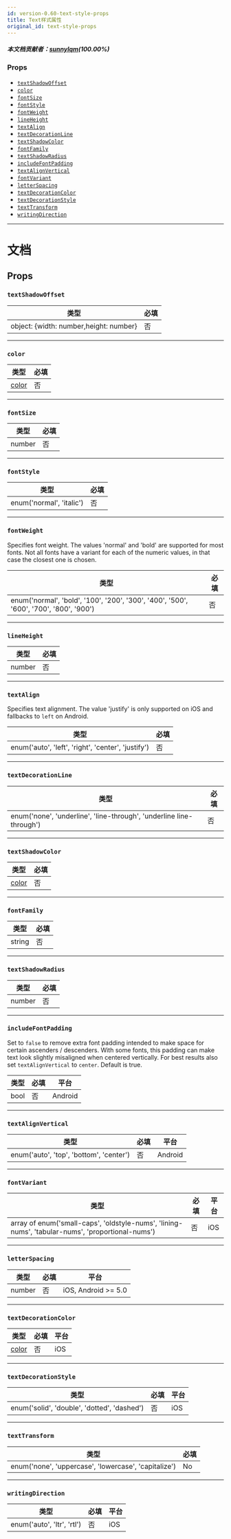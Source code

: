 ```yaml
---
id: version-0.60-text-style-props
title: Text样式属性
original_id: text-style-props
---
```


##### 本文档贡献者：[sunnylqm](https://github.com/search?q=sunnylqm%40qq.com+in%3Aemail&type=Users)(100.00%)

### Props

* [`textShadowOffset`](text-style-props.md#textshadowoffset)
* [`color`](text-style-props.md#color)
* [`fontSize`](text-style-props.md#fontsize)
* [`fontStyle`](text-style-props.md#fontstyle)
* [`fontWeight`](text-style-props.md#fontweight)
* [`lineHeight`](text-style-props.md#lineheight)
* [`textAlign`](text-style-props.md#textalign)
* [`textDecorationLine`](text-style-props.md#textdecorationline)
* [`textShadowColor`](text-style-props.md#textshadowcolor)
* [`fontFamily`](text-style-props.md#fontfamily)
* [`textShadowRadius`](text-style-props.md#textshadowradius)
* [`includeFontPadding`](text-style-props.md#includefontpadding)
* [`textAlignVertical`](text-style-props.md#textalignvertical)
* [`fontVariant`](text-style-props.md#fontvariant)
* [`letterSpacing`](text-style-props.md#letterspacing)
* [`textDecorationColor`](text-style-props.md#textdecorationcolor)
* [`textDecorationStyle`](text-style-props.md#textdecorationstyle)
* [`textTransform`](text-style-props.md#texttransform)
* [`writingDirection`](text-style-props.md#writingdirection)

---

# 文档

## Props

### `textShadowOffset`

| 类型                                   | 必填 |
| -------------------------------------- | -------- |
| object: {width: number,height: number} | 否       |

---

### `color`

| 类型               | 必填 |
| ------------------ | -------- |
| [color](colors.md) | 否       |

---

### `fontSize`

| 类型   | 必填 |
| ------ | -------- |
| number | 否       |

---

### `fontStyle`

| 类型                     | 必填 |
| ------------------------ | -------- |
| enum('normal', 'italic') | 否       |

---

### `fontWeight`

Specifies font weight. The values 'normal' and 'bold' are supported for most fonts. Not all fonts have a variant for each of the numeric values, in that case the closest one is chosen.

| 类型                                                                                  | 必填 |
| ------------------------------------------------------------------------------------- | -------- |
| enum('normal', 'bold', '100', '200', '300', '400', '500', '600', '700', '800', '900') | 否       |

---

### `lineHeight`

| 类型   | 必填 |
| ------ | -------- |
| number | 否       |

---

### `textAlign`

Specifies text alignment. The value 'justify' is only supported on iOS and fallbacks to `left` on Android.

| 类型                                               | 必填 |
| -------------------------------------------------- | -------- |
| enum('auto', 'left', 'right', 'center', 'justify') | 否       |

---

### `textDecorationLine`

| 类型                                                                | 必填 |
| ------------------------------------------------------------------- | -------- |
| enum('none', 'underline', 'line-through', 'underline line-through') | 否       |

---

### `textShadowColor`

| 类型               | 必填 |
| ------------------ | -------- |
| [color](colors.md) | 否       |

---

### `fontFamily`

| 类型   | 必填 |
| ------ | -------- |
| string | 否       |

---

### `textShadowRadius`

| 类型   | 必填 |
| ------ | -------- |
| number | 否       |

---

### `includeFontPadding`

Set to `false` to remove extra font padding intended to make space for certain ascenders / descenders. With some fonts, this padding can make text look slightly misaligned when centered vertically. For best results also set `textAlignVertical` to `center`. Default is true.

| 类型 | 必填 | 平台 |
| ---- | -------- | -------- |
| bool | 否       | Android  |

---

### `textAlignVertical`

| 类型                                    | 必填 | 平台 |
| --------------------------------------- | -------- | -------- |
| enum('auto', 'top', 'bottom', 'center') | 否       | Android  |

---

### `fontVariant`

| 类型                                                                                             | 必填 | 平台 |
| ------------------------------------------------------------------------------------------------ | -------- | -------- |
| array of enum('small-caps', 'oldstyle-nums', 'lining-nums', 'tabular-nums', 'proportional-nums') | 否       | iOS      |

---

### `letterSpacing`

| 类型   | 必填 | 平台 |
| ------ | -------- | ------------------- |
| number | 否       | iOS, Android >= 5.0 |

---

### `textDecorationColor`

| 类型               | 必填 | 平台 |
| ------------------ | -------- | -------- |
| [color](colors.md) | 否       | iOS      |

---

### `textDecorationStyle`

| 类型                                        | 必填 | 平台 |
| ------------------------------------------- | -------- | -------- |
| enum('solid', 'double', 'dotted', 'dashed') | 否       | iOS      |

---

### `textTransform`

| 类型                                                 | 必填 |
| ---------------------------------------------------- | -------- |
| enum('none', 'uppercase', 'lowercase', 'capitalize') | No       |

---

### `writingDirection`

| 类型                       | 必填 | 平台 |
| -------------------------- | -------- | -------- |
| enum('auto', 'ltr', 'rtl') | 否       | iOS      |
